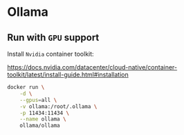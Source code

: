 # Ollama

## Run with `GPU` support

Install `Nvidia` container toolkit:

<https://docs.nvidia.com/datacenter/cloud-native/container-toolkit/latest/install-guide.html#installation>

```sh
docker run \
    -d \
    --gpus=all \
    -v ollama:/root/.ollama \
    -p 11434:11434 \
    --name ollama \
    ollama/ollama
```
